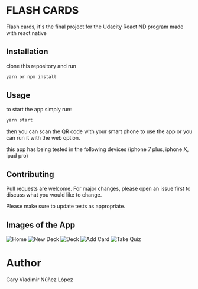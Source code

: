# FLASH CARDS

Flash cards, it's the final project for the Udacity React ND program made with react native

## Installation

clone this repository and run

```bash
yarn or npm install
```

## Usage

to start the app simply run:

```bash
yarn start
```

then you can scan the QR code with your smart phone to use the app or you can run it with the web option.

this app has being tested in the following devices (iphone 7 plus, iphone X, ipad pro)

## Contributing

Pull requests are welcome. For major changes, please open an issue first to discuss what you would like to change.

Please make sure to update tests as appropriate.

## Images of the App

![Home](./result_images/Home_View.PNG)
![New Deck](./result_images/NewDeck_View.PNG)
![Deck](./result_images/Deck_View.PNG)
![Add Card](./result_images/AddCard_View.PNG)
![Take Quiz](./result_images/TakeQuiz_View.PNG)

# Author

Gary Vladimir Núñez López
